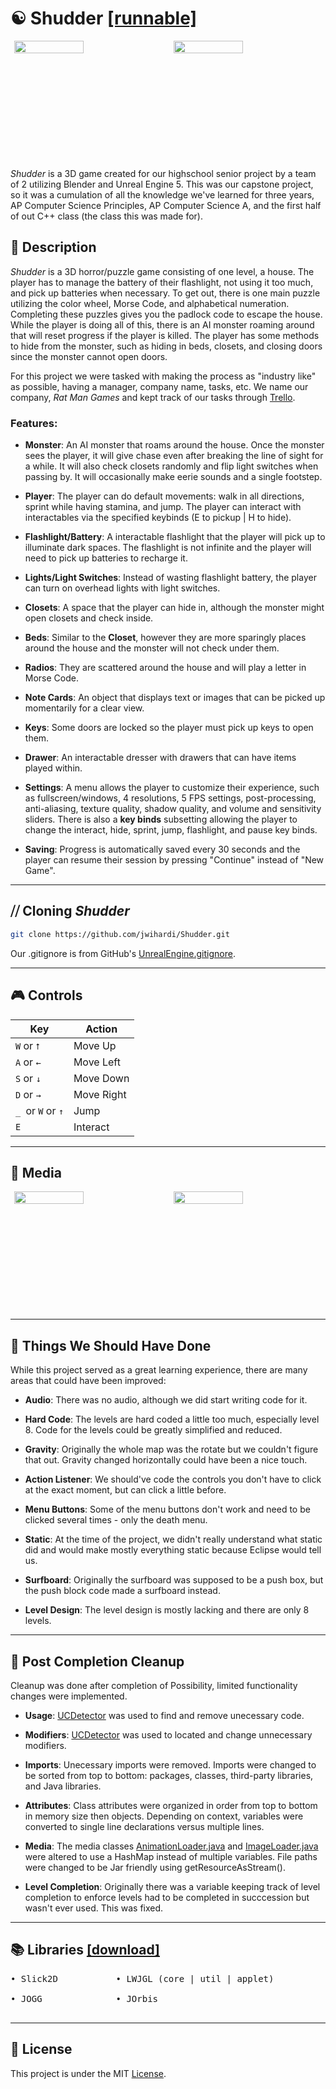 # ☯ Shudder [[runnable]](https://github.com/Possibility-1B/Possibility/releases/tag/Java8Binarries)


<div style="display: flex; justify-content: space-around;">
  <img align="left" src="https://github.com/user-attachments/assets/b3f574e9-09a8-4b91-b0a5-8a327e5b7e2f" width="47%"/>
  <img align = "right" src="https://github.com/user-attachments/assets/a71e8b26-1326-4b52-b354-e6bd111e182e" width="47%"/>
</div>   
<br/><br/><br/><br/><br/><br/><br/><br/><br/><br/>

_Shudder_ is a 3D game created for our highschool senior project by a team of 2 utilizing Blender and Unreal Engine 5. This was our capstone project, so it was a cumulation of all the knowledge we've learned for three years, AP Computer Science Principles, AP Computer Science A, and the first half of out C++ class (the class this was made for).

## 📜 Description

_Shudder_ is a 3D horror/puzzle game consisting of one level, a house. The player has to manage the battery of their flashlight, not using it too much, and pick up batteries when necessary. To get out, there is one main puzzle utilizing the color wheel, Morse Code, and alphabetical numeration. Completing these puzzles gives you the padlock code to escape the house. While the player is doing all of this, there is an AI monster roaming around that will reset progress if the player is killed. The player has some methods to hide from the monster, such as hiding in beds, closets, and closing doors since the monster cannot open doors.

For this project we were tasked with making the process as "industry like" as possible, having a manager, company name, tasks, etc. We name our company, _Rat Man Games_ and kept track of our tasks through [Trello](https://trello.com).

### Features:
- **Monster**: An AI monster that roams around the house. Once the monster sees the player, it will give chase even after breaking the line of sight for a while. It will also check closets randomly and flip light switches when passing by. It will occasionally make eerie sounds and a single footstep.
  
- **Player**: The player can do default movements: walk in all directions, sprint while having stamina, and jump. The player can interact with interactables via the specified keybinds (E to pickup | H to hide). 

- **Flashlight/Battery**: A interactable flashlight that the player will pick up to illuminate dark spaces. The flashlight is not infinite and the player will need to pick up batteries to recharge it.

- **Lights/Light Switches**: Instead of wasting flashlight battery, the player can turn on overhead lights with light switches. 

-  **Closets**: A space that the player can hide in, although the monster might open closets and check inside.

-  **Beds**: Similar to the **Closet**, however they are more sparingly places around the house and the monster will not check under them.

-  **Radios**: They are scattered around the house and will play a letter in Morse Code.

-  **Note Cards**: An object that displays text or images that can be picked up momentarily for a clear view.

-  **Keys**: Some doors are locked so the player must pick up keys to open them.

-  **Drawer**: An interactable dresser with drawers that can have items played within.

-  **Settings**: A menu allows the player to customize their experience, such as fullscreen/windows, 4 resolutions, 5 FPS settings, post-processing, anti-aliasing, texture quality, shadow quality, and volume and sensitivity sliders. There is also a **key binds** subsetting allowing the player to change the interact, hide, sprint, jump, flashlight, and pause key binds.

-  **Saving**: Progress is automatically saved every 30 seconds and the player can resume their session by pressing "Continue" instead of "New Game".

---
## ⧸⧸ Cloning _Shudder_

   ```bash
   git clone https://github.com/jwihardi/Shudder.git
```

Our .gitignore is from GitHub's [UnrealEngine.gitignore](https://github.com/github/gitignore/blob/main/UnrealEngine.gitignore).

---

## 🎮 Controls

| Key                     | Action              |
|-------------------------|---------------------|
| `W` or `⭡`              | Move Up             |
| `A` or `←`              | Move Left           |
| `S` or `↓`              | Move Down           |
| `D` or `→`              | Move Right          |
| `_ `or `W` or `↑`       | Jump                |
| `E`                     | Interact            |  

---

## 📸 Media
<div style="display: flex; justify-content: space-around;">
  <img align="left" src="https://github.com/user-attachments/assets/5167ea94-3f0e-4513-b3b8-ad09b712a455" width = "47%"/>
  <img align = "right" src="https://github.com/user-attachments/assets/6e9c4696-91cf-4db5-be4a-a80f207dc80a" width= "47%"/>
</div>   
<br/><br/><br/><br/><br/><br/><br/><br/><br/><br/>

---

## 🚀 Things We Should Have Done

While this project served as a great learning experience, there are many areas that could have been improved:

- **Audio**: There was no audio, although we did start writing code for it.
  
- **Hard Code**: The levels are hard coded a little too much, especially level 8. Code for the levels could be greatly simplified and reduced.

- **Gravity**: Originally the whole map was the rotate but we couldn't figure that out. Gravity changed horizontally could have been a nice touch.

- **Action Listener**: We should've code the controls you don't have to click at the exact moment, but can click a little before. 

- **Menu Buttons**: Some of the menu buttons don't work and need to be clicked several times - only the death menu.

- **Static**: At the time of the project, we didn't really understand what static did and would make mostly everything static because Eclipse would tell us.

- **Surfboard**: Originally the surfboard was supposed to be a push box, but the push block code made a surfboard instead.

-  **Level Design**: The level design is mostly lacking and there are only 8 levels.

---

## 🧹 Post Completion Cleanup

Cleanup was done after completion of Possibility, limited functionality changes were implemented.

- **Usage**: [UCDetector](https://marketplace.eclipse.org/content/unnecessary-code-detector) was used to find and remove unecessary code.

- **Modifiers**: [UCDetector](https://marketplace.eclipse.org/content/unnecessary-code-detector) was used to located and change unnecessary modifiers.

- **Imports**: Unecessary imports were removed. Imports were changed to be sorted from top to bottom: packages, classes, third-party libraries, and Java libraries.

- **Attributes**: Class attributes were organized in order from top to bottom in memory size then objects. Depending on context, variables were converted to single line declarations versus multiple lines.

- **Media**: The media classes [AnimationLoader.java](https://github.com/Possibility-1B/Possibility/blob/main/src/Media/AnimationLoader.java) and [ImageLoader.java](https://github.com/Possibility-1B/Possibility/blob/main/src/Media/ImageLoader.java) were altered to use a HashMap instead of multiple variables. File paths were changed to be Jar friendly using getResourceAsStream().

- **Level Completion**: Originally there was a variable keeping track of level completion to enforce levels had to be completed in succcession but wasn't ever used. This was fixed.
  
---

## 📚 Libraries [[download]](https://github.com/user-attachments/files/17930581/libs.zip)
<pre
    <b>
• Slick2D           • LWJGL (core | util | applet)           • IBXM           • JInput           • JNLP   
        
• JOGG              • JOrbis                                 • TinyLinePP     • DirectInput      • OpenAL
    </b>
</pre>

---


## 📄 License

This project is under the MIT [License](./LICENSE).

